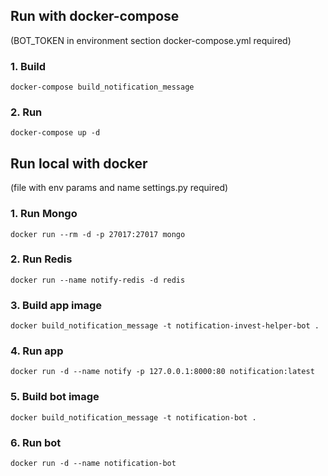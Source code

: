 ## Run with docker-compose 
(BOT_TOKEN in environment section docker-compose.yml required)

### 1. Build

`docker-compose build_notification_message`

### 2. Run

`docker-compose up -d`

## Run local with docker 
(file with env params and name settings.py required)

### 1. Run Mongo

`docker run --rm -d -p 27017:27017 mongo`

### 2. Run Redis

`docker run --name notify-redis -d redis`

### 3. Build app image
   
`docker build_notification_message -t notification-invest-helper-bot .`
      
### 4. Run app

`docker run -d --name notify -p 127.0.0.1:8000:80 notification:latest`

### 5. Build bot image

`docker build_notification_message -t notification-bot .`

### 6. Run bot

`docker run -d --name notification-bot`
